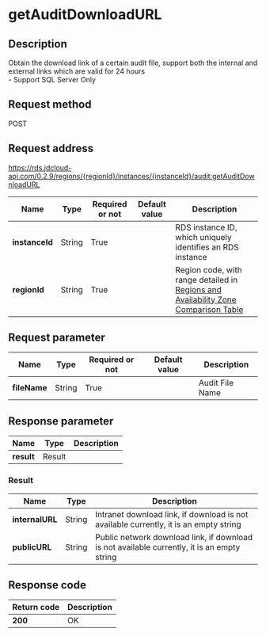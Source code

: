 # getAuditDownloadURL


## Description
Obtain the download link of a certain audit file, support both the internal and external links which are valid for 24 hours <br>- Support SQL Server Only

## Request method
POST

## Request address
https://rds.jdcloud-api.com/0.2.9/regions/{regionId}/instances/{instanceId}/audit:getAuditDownloadURL

|Name|Type|Required or not|Default value|Description|
|---|---|---|---|---|
|**instanceId**|String|True| |RDS instance ID, which uniquely identifies an RDS instance|
|**regionId**|String|True| |Region code, with range detailed in [Regions and Availability Zone Comparison Table](../Enum-Definitions/Regions-AZ.md)|

## Request parameter
|Name|Type|Required or not|Default value|Description|
|---|---|---|---|---|
|**fileName**|String|True| |Audit File Name|


## Response parameter
|Name|Type|Description|
|---|---|---|
|**result**|Result| |


### Result
|Name|Type|Description|
|---|---|---|
|**internalURL**|String|Intranet download link, if download is not available currently, it is an empty string|
|**publicURL**|String|Public network download link, if download is not available currently, it is an empty string|

## Response code
|Return code|Description|
|---|---|
|**200**|OK|
